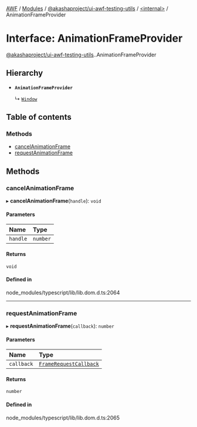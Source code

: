 [AWF](../README.md) / [Modules](../modules.md) / [@akashaproject/ui-awf-testing-utils](../modules/akashaproject_ui_awf_testing_utils.md) / [<internal\>](../modules/akashaproject_ui_awf_testing_utils._internal_.md) / AnimationFrameProvider

# Interface: AnimationFrameProvider

[@akashaproject/ui-awf-testing-utils](../modules/akashaproject_ui_awf_testing_utils.md).[<internal>](../modules/akashaproject_ui_awf_testing_utils._internal_.md).AnimationFrameProvider

## Hierarchy

- **`AnimationFrameProvider`**

  ↳ [`Window`](akashaproject_ui_awf_testing_utils._internal_.Window.md)

## Table of contents

### Methods

- [cancelAnimationFrame](akashaproject_ui_awf_testing_utils._internal_.AnimationFrameProvider.md#cancelanimationframe)
- [requestAnimationFrame](akashaproject_ui_awf_testing_utils._internal_.AnimationFrameProvider.md#requestanimationframe)

## Methods

### cancelAnimationFrame

▸ **cancelAnimationFrame**(`handle`): `void`

#### Parameters

| Name | Type |
| :------ | :------ |
| `handle` | `number` |

#### Returns

`void`

#### Defined in

node_modules/typescript/lib/lib.dom.d.ts:2064

___

### requestAnimationFrame

▸ **requestAnimationFrame**(`callback`): `number`

#### Parameters

| Name | Type |
| :------ | :------ |
| `callback` | [`FrameRequestCallback`](akashaproject_ui_awf_testing_utils._internal_.FrameRequestCallback.md) |

#### Returns

`number`

#### Defined in

node_modules/typescript/lib/lib.dom.d.ts:2065
